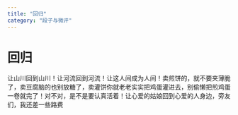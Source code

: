 ```yaml
---
title: "回归"
category: "段子与微评"
---
```

# 回归

让山川回到山川！让河流回到河流！让这人间成为人间！卖煎饼的，就不要夹薄脆了，卖豆腐脑的也别放糖了，卖灌饼你就老老实实把鸡蛋灌进去，别偷懒把煎鸡蛋一卷就完了！对不对，是不是要认真活着！让心爱的姑娘回到心爱的人身边，旁友们，我还差一些路费

